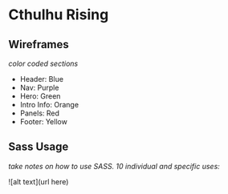 # Cthulhu Rising

## Wireframes
_color coded sections_
* Header: Blue
* Nav: Purple
* Hero: Green
* Intro Info: Orange
* Panels: Red
* Footer: Yellow

###



## Sass Usage
_take notes on how to use SASS. 10 individual and specific uses:_

![alt text](url here)
